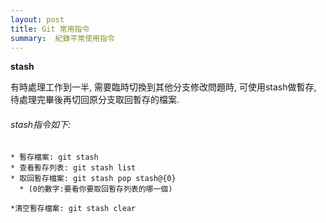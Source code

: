 ```yaml
---
layout: post
title: Git 常用指令
summary:  紀錄平常使用指令
---
```

**stash**

有時處理工作到一半, 需要臨時切換到其他分支修改問題時, 可使用stash做暫存, 待處理完畢後再切回原分支取回暫存的檔案.

###### stash指令如下:
```
* 暫存檔案: git stash
* 查看暫存列表: git stash list
* 取回暫存檔案: git stash pop stash@{0} 
  * (0的數字:要看你要取回暫存列表的哪一個)
  
*清空暫存檔案: git stash clear
```
